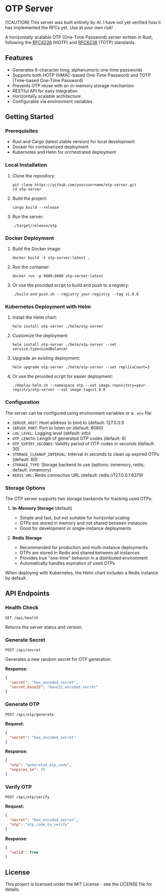 # OTP Server

[!CAUTION]
This server was built entirely by AI. I have not yet verified how it has implemented the RFCs yet. Use at your own risk!

A horizontally scalable OTP (One-Time Password) server written in Rust, following the [RFC4226](https://datatracker.ietf.org/doc/html/rfc4226) (HOTP) and [RFC6238](https://datatracker.ietf.org/doc/html/rfc6238) (TOTP) standards.

## Features

- Generates 6-character long, alphanumeric one-time passwords
- Supports both HOTP (HMAC-based One-Time Password) and TOTP (Time-based One-Time Password)
- Prevents OTP reuse with an in-memory storage mechanism
- RESTful API for easy integration
- Horizontally scalable architecture
- Configurable via environment variables

## Getting Started

### Prerequisites

- Rust and Cargo (latest stable version) for local development
- Docker for containerized deployment
- Kubernetes and Helm for orchestrated deployment

### Local Installation

1. Clone the repository:
   ```
   git clone https://github.com/yourusername/otp-server.git
   cd otp-server
   ```

2. Build the project:
   ```
   cargo build --release
   ```

3. Run the server:
   ```
   ./target/release/otp
   ```

### Docker Deployment

1. Build the Docker image:
   ```
   docker build -t otp-server:latest .
   ```

2. Run the container:
   ```
   docker run -p 8080:8080 otp-server:latest
   ```

3. Or use the provided script to build and push to a registry:
   ```
   ./build-and-push.sh --registry your-registry --tag v1.0.0
   ```

### Kubernetes Deployment with Helm

1. Install the Helm chart:
   ```
   helm install otp-server ./helm/otp-server
   ```

2. Customize the deployment:
   ```
   helm install otp-server ./helm/otp-server --set service.type=LoadBalancer
   ```

3. Upgrade an existing deployment:
   ```
   helm upgrade otp-server ./helm/otp-server --set replicaCount=3
   ```

4. Or use the provided script for easier deployment:
   ```
   ./deploy-helm.sh --namespace otp --set image.repository=your-registry/otp-server --set image.tag=v1.0.0
   ```

### Configuration

The server can be configured using environment variables or a `.env` file:

- `SERVER_HOST`: Host address to bind to (default: 127.0.0.1)
- `SERVER_PORT`: Port to listen on (default: 8080)
- `LOG_LEVEL`: Logging level (default: info)
- `OTP_LENGTH`: Length of generated OTP codes (default: 6)
- `OTP_EXPIRY_SECONDS`: Validity period of OTP codes in seconds (default: 30)
- `STORAGE_CLEANUP_INTERVAL`: Interval in seconds to clean up expired OTPs (default: 60)
- `STORAGE_TYPE`: Storage backend to use (options: inmemory, redis; default: inmemory)
- `REDIS_URL`: Redis connection URL (default: redis://127.0.0.1:6379)

### Storage Options

The OTP server supports two storage backends for tracking used OTPs:

1. **In-Memory Storage** (default)
   - Simple and fast, but not suitable for horizontal scaling
   - OTPs are stored in memory and not shared between instances
   - Good for development or single-instance deployments

2. **Redis Storage**
   - Recommended for production and multi-instance deployments
   - OTPs are stored in Redis and shared between all instances
   - Provides true "one-time" behavior in a distributed environment
   - Automatically handles expiration of used OTPs

When deploying with Kubernetes, the Helm chart includes a Redis instance by default.

## API Endpoints

### Health Check

```
GET /api/health
```

Returns the server status and version.

### Generate Secret

```
POST /api/secret
```

Generates a new random secret for OTP generation.

**Response:**
```json
{
  "secret": "hex_encoded_secret",
  "secret_base32": "base32_encoded_secret"
}
```

### Generate OTP

```
POST /api/otp/generate
```

**Request:**
```json
{
  "secret": "hex_encoded_secret"
}
```

**Response:**
```json
{
  "otp": "generated_otp_code",
  "expires_in": 30
}
```

### Verify OTP

```
POST /api/otp/verify
```

**Request:**
```json
{
  "secret": "hex_encoded_secret",
  "otp": "otp_code_to_verify"
}
```

**Response:**
```json
{
  "valid": true
}
```

## License

This project is licensed under the MIT License - see the LICENSE file for details.
